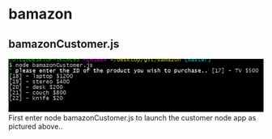 # bamazon
## bamazonCustomer.js
![customer](/images/customer.PNG)
First enter node bamazonCustomer.js to launch the customer node app as pictured above..

